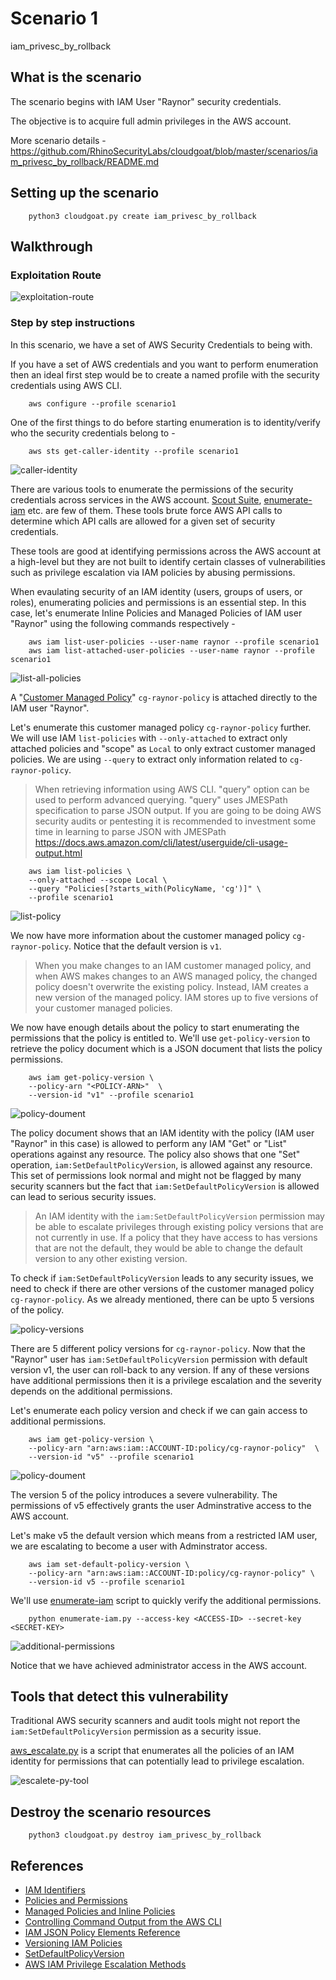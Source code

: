 # Scenario 1

iam_privesc_by_rollback

## What is the scenario

The scenario begins with IAM User "Raynor" security credentials.

The objective is to acquire full admin privileges in the AWS account.

More scenario details - https://github.com/RhinoSecurityLabs/cloudgoat/blob/master/scenarios/iam_privesc_by_rollback/README.md

## Setting up the scenario

        python3 cloudgoat.py create iam_privesc_by_rollback

## Walkthrough

### Exploitation Route

![exploitation-route](imgs/scenario1-9.png)

### Step by step instructions

In this scenario, we have a set of AWS Security Credentials to being with.

If you have a set of AWS credentials and you want to perform enumeration then an ideal first step would be to create a named profile with the security credentials using AWS CLI.

        aws configure --profile scenario1

One of the first things to do before starting enumeration is to identity/verify who the security credentials belong to - 

        aws sts get-caller-identity --profile scenario1

![caller-identity](imgs/scenario1-1.png)

There are various tools to enumerate the permissions of the security credentials across services in the AWS account. [Scout Suite](https://github.com/nccgroup/ScoutSuite), [enumerate-iam](https://github.com/andresriancho/enumerate-iam) etc. are few of them. These tools brute force AWS API calls to determine which API calls are allowed for a given set of security credentials.

These tools are good at identifying permissions across the AWS account at a high-level but they are not built to identify certain classes of vulnerabilities such as privilege escalation via IAM policies by abusing permissions.

When evaulating security of an IAM identity (users, groups of users, or roles), enumerating policies and permissions is an essential step. In this case, let's enumerate Inline Policies and Managed Policies of  IAM user "Raynor" using the following commands respectively - 

        aws iam list-user-policies --user-name raynor --profile scenario1
        aws iam list-attached-user-policies --user-name raynor --profile scenario1

![list-all-policies](imgs/scenario1-3.png)

A "[Customer Managed Policy](https://docs.aws.amazon.com/acm/latest/userguide/authen-custmanagedpolicies.html)" `cg-raynor-policy` is attached directly to the IAM user "Raynor".

Let's enumerate this customer managed policy `cg-raynor-policy` further. We will use IAM `list-policies` with `--only-attached` to extract only attached policies and "scope" as `Local` to only extract customer managed policies. We are using `--query` to extract only information related to `cg-raynor-policy`. 

> When retrieving information using AWS CLI. "query" option can be used to perform advanced querying. "query" uses JMESPath specification to parse JSON output. If you are going to be doing AWS security audits or pentesting it is recommended to investment some time in learning to parse JSON with JMESPath https://docs.aws.amazon.com/cli/latest/userguide/cli-usage-output.html


        aws iam list-policies \
        --only-attached --scope Local \
        --query "Policies[?starts_with(PolicyName, 'cg')]" \
        --profile scenario1


![list-policy](imgs/scenario1-4.png) 

We now have more information about the customer managed policy `cg-raynor-policy`. Notice that the default version is `v1`.

> When you make changes to an IAM customer managed policy, and when AWS makes changes to an AWS managed policy, the changed policy doesn't overwrite the existing policy. Instead, IAM creates a new version of the managed policy. IAM stores up to five versions of your customer managed policies.

We now have enough details about the policy to start enumerating the permissions that the policy is entitled to. We'll use `get-policy-version` to retrieve the policy document which is a JSON document that lists the policy permissions.

        aws iam get-policy-version \
        --policy-arn "<POLICY-ARN>"  \
        --version-id "v1" --profile scenario1

![policy-doument](imgs/scenario1-5.png)

The policy document shows that an IAM identity with the policy (IAM user "Raynor" in this case) is allowed to perform any IAM "Get" or "List" operations against any resource. The policy also shows that one "Set" operation, `iam:SetDefaultPolicyVersion`, is allowed against any resource. This set of permissions look normal and might not be flagged by many security scanners but the fact that `iam:SetDefaultPolicyVersion` is allowed can lead to serious security issues. 

> An IAM identity with the `iam:SetDefaultPolicyVersion` permission may be able to escalate privileges through existing policy versions that are not currently in use. If a policy that they have access to has versions that are not the default, they would be able to change the default version to any other existing version.

To check if `iam:SetDefaultPolicyVersion` leads to any security issues, we need to check if there are other versions of the customer managed policy `cg-raynor-policy`. As we already mentioned, there can be upto 5 versions of the policy.

![policy-versions](imgs/scenario1-6.png)

There are 5 different policy versions for `cg-raynor-policy`. Now that the "Raynor" user has `iam:SetDefaultPolicyVersion` permission with default version v1, the user can roll-back to any version. If any of these versions have additional permissions then it is a privilege escalation and the severity depends on the additional permissions.

Let's enumerate each policy version and check if we can gain access to additional permissions.

        aws iam get-policy-version \
        --policy-arn "arn:aws:iam::ACCOUNT-ID:policy/cg-raynor-policy"  \
        --version-id "v5" --profile scenario1

![policy-doument](imgs/scenario1-7.png)

The version 5 of the policy introduces a severe vulnerability. The permissions of v5 effectively grants the user Adminstrative access to the AWS account.

Let's make v5 the default version which means from a restricted IAM user, we are escalating to become a user with Adminstrator access.

        aws iam set-default-policy-version \
        --policy-arn "arn:aws:iam::ACCOUNT-ID:policy/cg-raynor-policy" \
        --version-id v5 --profile scenario1

We'll use [enumerate-iam](https://github.com/andresriancho/enumerate-iam) script to quickly verify the additional permissions. 

        python enumerate-iam.py --access-key <ACCESS-ID> --secret-key <SECRET-KEY>

![additional-permissions](imgs/scenario1-8.png)

Notice that we have achieved administrator access in the AWS account.

## Tools that detect this vulnerability

Traditional AWS security scanners and audit tools might not report the `iam:SetDefaultPolicyVersion` permission as a security issue.

[aws_escalate.py](https://github.com/RhinoSecurityLabs/Security-Research/blob/master/tools/aws-pentest-tools/aws_escalate.py) is a script that enumerates all the policies of an IAM identity for permissions that can potentially lead to privilege escalation. 

![escalete-py-tool](imgs/scenario1-2.png)

## Destroy the scenario resources

        python3 cloudgoat.py destroy iam_privesc_by_rollback

## References

- [IAM Identifiers](https://docs.aws.amazon.com/IAM/latest/UserGuide/reference_identifiers.html)
- [Policies and Permissions](https://docs.aws.amazon.com/IAM/latest/UserGuide/access_policies.html)
- [Managed Policies and Inline Policies](https://docs.aws.amazon.com/IAM/latest/UserGuide/access_policies_managed-vs-inline.html)
- [Controlling Command Output from the AWS CLI](https://docs.aws.amazon.com/cli/latest/userguide/cli-usage-output.html)
- [IAM JSON Policy Elements Reference](https://docs.aws.amazon.com/IAM/latest/UserGuide/reference_policies_elements.html)
- [Versioning IAM Policies](https://docs.aws.amazon.com/IAM/latest/UserGuide/access_policies_managed-versioning.html)
- [SetDefaultPolicyVersion](https://docs.aws.amazon.com/IAM/latest/APIReference/API_SetDefaultPolicyVersion.html)
- [AWS IAM Privilege Escalation Methods](https://github.com/RhinoSecurityLabs/AWS-IAM-Privilege-Escalation)
